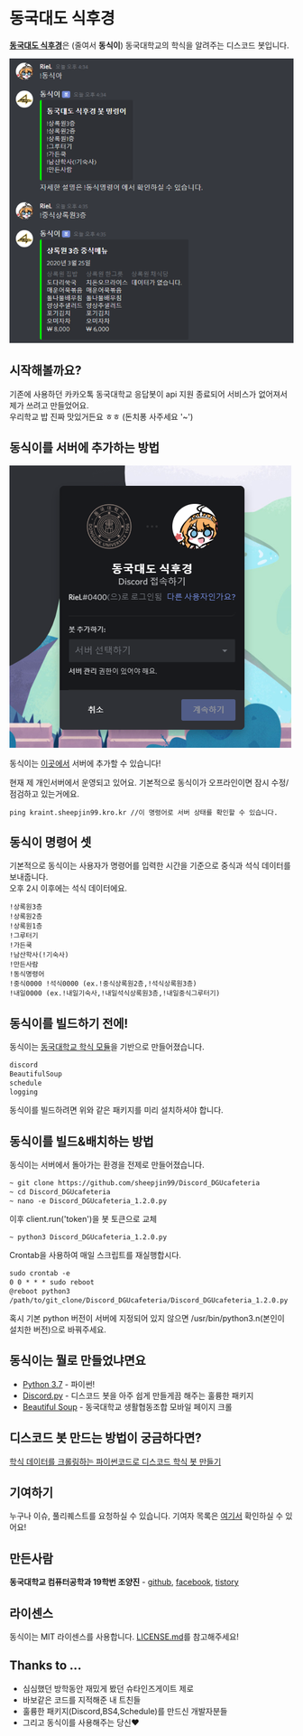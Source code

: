 # 동국대도 식후경

[**동국대도 식후경**](https://discordapp.com/oauth2/authorize?client_id=686581468901802035&permissions=67584&scope=bot)은 (줄여서 **동식이**) 동국대학교의 학식을 알려주는 디스코드 봇입니다.

![sample.png](./images/sample.png)

## 시작해볼까요?

기존에 사용하던 카카오톡 동국대학교 응답봇이 api 지원 종료되어 서비스가 없어져서 제가 쓰려고 만들었어요.  
우리학교 밥 진짜 맛있거든요 ㅎㅎ (돈치퐁 사주세요 '~')  

## 동식이를 서버에 추가하는 방법

![addtoserver.png](./images/addtoserver.png)

동식이는 [이곳에서](https://discordapp.com/oauth2/authorize?client_id=686581468901802035&permissions=67584&scope=bot) 서버에 추가할 수 있습니다!

현재 제 개인서버에서 운영되고 있어요.
기본적으로 동식이가 오프라인이면 잠시 수정/점검하고 있는거에요.
```
ping kraint.sheepjin99.kro.kr //이 명령어로 서버 상태를 확인할 수 있습니다.
```

## 동식이 명령어 셋

기본적으로 동식이는 사용자가 명령어를 입력한 시간을 기준으로 중식과 석식 데이터를 보내줍니다.  
오후 2시 이후에는 석식 데이터에요.

```
!상록원3층
!상록원2층
!상록원1층
!그루터기
!가든쿡
!남산학사(!기숙사)
!만든사람
!동식명령어 
!중식0000 !석식0000 (ex.!중식상록원2층,!석식상록원3층)
!내일0000 (ex.!내일기숙사,!내일석식상록원3층,!내일중식그루터기)
```

## 동식이를 빌드하기 전에!

동식이는 [동국대학교 학식 모듈](https://github.com/sheepjin99/DonggukCafeteria)을 기반으로 만들어졌습니다.  

```
discord
BeautifulSoup
schedule
logging
```
동식이를 빌드하려면 위와 같은 패키지를 미리 설치하셔야 합니다.

## 동식이를 빌드&배치하는 방법

동식이는 서버에서 돌아가는 환경을 전제로 만들어졌습니다.  
```
~ git clone https://github.com/sheepjin99/Discord_DGUcafeteria
~ cd Discord_DGUcafeteria
~ nano -e Discord_DGUcafeteria_1.2.0.py
```
이후 client.run('token')을 봇 토큰으로 교체  
```
~ python3 Discord_DGUcafeteria_1.2.0.py
```
Crontab을 사용하여 매일 스크립트를 재실행합시다.  
```
sudo crontab -e
0 0 * * * sudo reboot
@reboot python3 /path/to/git_clone/Discord_DGUcafeteria/Discord_DGUcafeteria_1.2.0.py
```
혹시 기본 python 버전이 서버에 지정되어 있지 않으면 /usr/bin/python3.n(본인이 설치한 버전)으로 바꿔주세요.

## 동식이는 뭘로 만들었냐면요

* [Python 3.7](https://www.python.org/) - 파이썬!
* [Discord.py](https://github.com/Rapptz/discord.py) - 디스코드 봇을 아주 쉽게 만들게끔 해주는 훌륭한 패키지
* [Beautiful Soup](https://www.crummy.com/software/BeautifulSoup/bs4/doc/) - 동국대학교 생활협동조합 모바일 페이지 크롤

## 디스코드 봇 만드는 방법이 궁금하다면?

[학식 데이터를 크롤링하는 파이썬코드로 디스코드 학식 봇 만들기](https://sheepjin99.tistory.com/21)

## 기여하기

누구나 이슈, 풀리퀘스트를 요청하실 수 있습니다.
기여자 목록은 [여기서](https://github.com/sheepjin99/Discord_DGUcafeteria/graphs/contributors) 확인하실 수 있어요!

## 만든사람

**동국대학교 컴퓨터공학과 19학번 조양진** - [github](https://github.com/sheepjin99), [facebook](https://www.facebook.com/profile.php?id=100014648160911), [tistory](https://sheepjin99.tistory.com/)

## 라이센스

동식이는 MIT 라이센스를 사용합니다. [LICENSE.md](LICENSE.md)를 참고해주세요! 

## Thanks to ...

* 심심했던 방학동안 재밌게 봤던 슈타인즈게이트 제로
* 바보같은 코드를 지적해준 내 트친들
* 훌륭한 패키지(Discord,BS4,Schedule)를 만드신 개발자분들
* 그리고 동식이를 사용해주는 당신♥
